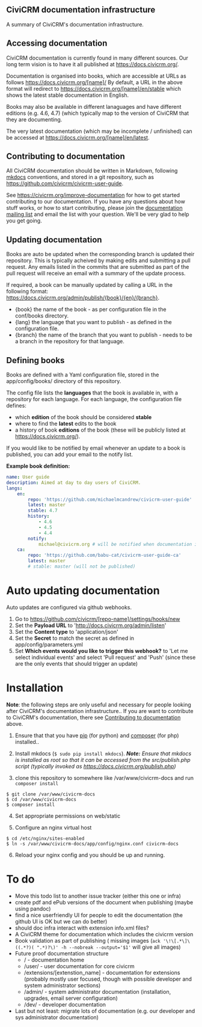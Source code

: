 ## CiviCRM documentation infrastructure

A summary of CiviCRM's documentation infrastructure.

## Accessing documentation

CiviCRM documentation is currently found in many different sources. Our long term vision is to have it all published at https://docs.civicrm.org/.

Documentation is organised into books, which are accessible at URLs as follows https://docs.civicrm.org/[name]/  By default, a URL in the above format will redirect to https://docs.civicrm.org/[name]/en/stable which shows the latest stable documentation in English.

Books may also be available in different lanaguages and have different editions (e.g. 4.6, 4.7) (which typically map to the version of CiviCRM that they are documenting.

The very latest documentation (which may be incomplete / unfinished) can be accessed at https://docs.civicrm.org/[name]/en/latest.

## Contributing to documentation

All CiviCRM documentation should be written in Markdown, following [mkdocs](http://www.mkdocs.org) conventions, and stored in a git repository, such as https://github.com/civicrm/civicrm-user-guide.

See https://civicrm.org/improve-documentation for how to get started contributing to our documentation. If you have any questions about how stuff works, or how to start contributing, please join the [documentation mailing list](http://lists.civicrm.org/lists/info/civicrm-docs) and email the list with your question. We'll be very glad to help you get going.

## Updating documentation

Books are auto be updated when the corresponding branch is updated their repository. This is typically acheived by making edits and submitting a pull request. Any emails listed in the commits that are submitted as part of the pull request will receive an email with a summary of the update process.

If required, a book can be manually updated by calling a URL in the following format: https://docs.civicrm.org/admin/publish/{book}/{en}/{branch}.

* {book} the name of the book - as per configuration file in the conf/books directory.
* {lang} the language that you want to publish - as defined in the configuration file.
* {branch} the name of the branch that you want to publish - needs to be a branch in the repository for that language.

## Defining books

Books are defined with a Yaml configuration file, stored in the app/config/books/ directory of this repository.

The config file lists the **languages** that the book is available in, with a repository for each language. For each language, the configuration file defines:

* which **edition** of the book should be considered **stable**
* where to find the **latest** edits to the book
* a history of book **editions** of the book (these will be publicly listed at https://docs.civicrm.org/).

If you would like to be notified by email whenever an update to a book is published, you can add your email to the notify list.

**Example book definition:**
```yml
name: User guide
description: Aimed at day to day users of CiviCRM.
langs:
    en:
        repo: 'https://github.com/michaelmcandrew/civicrm-user-guide'
        latest: master
        stable: 4.7
        history:
            - 4.6
            - 4.5
            - 4.4
        notify:
            michael@civicrm.org # will be notified when documentation is published (as well as any emails mentioned in commits)
    ca:
        repo: 'https://github.com/babu-cat/civicrm-user-guide-ca'
        latest: master
        # stable: master (will not be published)
```

# Auto updating documentation

Auto updates are configured via github webhooks.

1. Go to https://github.com/civicrm/[repo-name]/settings/hooks/new
2. Set the **Payload URL** to 'http://docs.civicrm.org/admin/listen'
3. Set the **Content type** to 'application/json'
3. Set the **Secret** to match the secret as defined in app/config/parameters.yml
4. Set **Which events would you like to trigger this webhook?** to 'Let me select individual events' and select 'Pull request' and 'Push' (since these are the only events that should trigger an update)



# Installation

**Note**: the following steps are only useful and necessary for people looking after CiviCRM's documentation infrastructure.. If you are want to contribute to CiviCRM's documentation, there see [Contributing to documentation](#contributing-to-documentation) above.

1) Ensure that that you have [pip](https://packaging.python.org/en/latest/install_requirements_linux/#installing-pip-setuptools-wheel-with-linux-package-managers) (for python) and [composer](https://getcomposer.org/) (for php) installed..

2) Install mkdocs (`$ sudo pip install mkdocs`). ***Note:*** *Ensure that mkdocs is installed as root so that it can be accessed from the src/publish.php script (typically invoked as https://docs.civicrm.org/publish.php)*

3) clone this repository to somewhere like /var/www/civicrm-docs and run `composer install`

```
$ git clone /var/www/civicrm-docs
$ cd /var/www/civicrm-docs
$ composer install
```

4) Set appropriate permissions on web/static

5) Configure an nginx virtual host

```
$ cd /etc/nginx/sites-enabled
$ ln -s /var/www/civicrm-docs/app/config/nginx.conf civicrm-docs
```

6) Reload your nginx config and you should be up and running.

# To do

* Move this todo list to another issue tracker (either this one or infra)
* create pdf and ePub versions of the document when publishing (maybe using pandoc)
* find a nice userfriendly UI for people to edit the documentation (the github UI is OK but we can do better)
* should doc infra interact with extension info.xml files?
* A CiviCRM theme for documentation which includes the civicrm version
* Book validation as part of publishing ( missing images (`ack '\!\[.*\]\((.*?)( ".*)?\)' -h --nobreak --output='$1'` will give all images)
* Future proof documentation structure
    * / - documentation home
    * /user/ - user documentation for core civicrm
    * /extensions/[extenstion_name] - documentation for extensions (probably mostly user focused, though with possible developer and system administrator sections)
    * /admin/ - system administrator documentation (installation, upgrades, email server configuration)
    * /dev/ - developer documentation
* Last but not least: migrate lots of documentation (e.g. our developer and sys administrator documentation)
